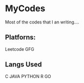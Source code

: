 # MyCodes
Most of the codes that I an writing....

## Platforns:
Leetcode
GFG

## Langs Used
C
JAVA
PYTHON
R
GO
